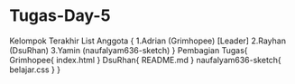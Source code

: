 # Tugas-Day-5
Kelompok Terakhir
List Anggota {
    1.Adrian    (Grimhopee) [Leader]
    2.Rayhan    (DsuRhan)
    3.Yamin     (naufalyam636-sketch)
}
Pembagian Tugas{
    Grimhopee{
        index.html
    }
    DsuRhan{
        README.md
    }
    naufalyam636-sketch{
        belajar.css
    }
}
